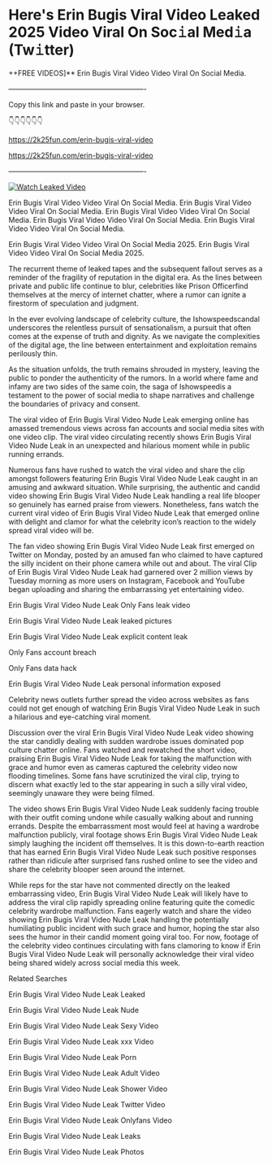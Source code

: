 # Here's Erin Bugis Viral Video Leaked 2025 Video Viral On Soc𝚒al Med𝚒a (Tw𝚒tter)

++FREE VIDEOS]** Erin Bugis Viral Video Video Viral On Social Media.

———————————————————-

Copy this link and paste in your browser.

👇👇👇👇👇👇

https://2k25fun.com/erin-bugis-viral-video

https://2k25fun.com/erin-bugis-viral-video

———————————————————-

[![Watch Leaked Video](https://miro.medium.com/v2/resize:fit:828/format:webp/1*cilzJN44JGOrTw9NJCrNHA.gif "Watch Leaked Video")](https://2k25fun.com/erin-bugis-viral-video)

Erin Bugis Viral Video Video Viral On Social Media. Erin Bugis Viral Video Video Viral On Social Media. Erin Bugis Viral Video Video Viral On Social Media. Erin Bugis Viral Video Video Viral On Social Media. Erin Bugis Viral Video Video Viral On Social Media.

Erin Bugis Viral Video Video Viral On Social Media 2025. Erin Bugis Viral Video Video Viral On Social Media 2025.

The recurrent theme of leaked tapes and the subsequent fallout serves as a reminder of the fragility of reputation in the digital era. As the lines between private and public life continue to blur, celebrities like Prison Officerfind themselves at the mercy of internet chatter, where a rumor can ignite a firestorm of speculation and judgment.

In the ever evolving landscape of celebrity culture, the Ishowspeedscandal underscores the relentless pursuit of sensationalism, a pursuit that often comes at the expense of truth and dignity. As we navigate the complexities of the digital age, the line between entertainment and exploitation remains perilously thin.

As the situation unfolds, the truth remains shrouded in mystery, leaving the public to ponder the authenticity of the rumors. In a world where fame and infamy are two sides of the same coin, the saga of Ishowspeedis a testament to the power of social media to shape narratives and challenge the boundaries of privacy and consent.

The viral video of Erin Bugis Viral Video Nude Leak emerging online has amassed tremendous views across fan accounts and social media sites with one video clip. The viral video circulating recently shows Erin Bugis Viral Video Nude Leak in an unexpected and hilarious moment while in public running errands.

Numerous fans have rushed to watch the viral video and share the clip amongst followers featuring Erin Bugis Viral Video Nude Leak caught in an amusing and awkward situation. While surprising, the authentic and candid video showing Erin Bugis Viral Video Nude Leak handling a real life blooper so genuinely has earned praise from viewers. Nonetheless, fans watch the current viral video of Erin Bugis Viral Video Nude Leak that emerged online with delight and clamor for what the celebrity icon’s reaction to the widely spread viral video will be.

The fan video showing Erin Bugis Viral Video Nude Leak first emerged on Twitter on Monday, posted by an amused fan who claimed to have captured the silly incident on their phone camera while out and about. The viral Clip of Erin Bugis Viral Video Nude Leak had garnered over 2 million views by Tuesday morning as more users on Instagram, Facebook and YouTube began uploading and sharing the embarrassing yet entertaining video.

Erin Bugis Viral Video Nude Leak Only Fans leak video

Erin Bugis Viral Video Nude Leak leaked pictures

Erin Bugis Viral Video Nude Leak explicit content leak

Only Fans account breach

Only Fans data hack

Erin Bugis Viral Video Nude Leak personal information exposed

Celebrity news outlets further spread the video across websites as fans could not get enough of watching Erin Bugis Viral Video Nude Leak in such a hilarious and eye-catching viral moment.

Discussion over the viral Erin Bugis Viral Video Nude Leak video showing the star candidly dealing with sudden wardrobe issues dominated pop culture chatter online. Fans watched and rewatched the short video, praising Erin Bugis Viral Video Nude Leak for taking the malfunction with grace and humor even as cameras captured the celebrity video now flooding timelines. Some fans have scrutinized the viral clip, trying to discern what exactly led to the star appearing in such a silly viral video, seemingly unaware they were being filmed.

The video shows Erin Bugis Viral Video Nude Leak suddenly facing trouble with their outfit coming undone while casually walking about and running errands. Despite the embarrassment most would feel at having a wardrobe malfunction publicly, viral footage shows Erin Bugis Viral Video Nude Leak simply laughing the incident off themselves. It is this down-to-earth reaction that has earned Erin Bugis Viral Video Nude Leak such positive responses rather than ridicule after surprised fans rushed online to see the video and share the celebrity blooper seen around the internet.

While reps for the star have not commented directly on the leaked embarrassing video, Erin Bugis Viral Video Nude Leak will likely have to address the viral clip rapidly spreading online featuring quite the comedic celebrity wardrobe malfunction. Fans eagerly watch and share the video showing Erin Bugis Viral Video Nude Leak handling the potentially humiliating public incident with such grace and humor, hoping the star also sees the humor in their candid moment going viral too. For now, footage of the celebrity video continues circulating with fans clamoring to know if Erin Bugis Viral Video Nude Leak will personally acknowledge their viral video being shared widely across social media this week.

Related Searches

Erin Bugis Viral Video Nude Leak Leaked

Erin Bugis Viral Video Nude Leak Nude

Erin Bugis Viral Video Nude Leak Sexy Video

Erin Bugis Viral Video Nude Leak xxx Video

Erin Bugis Viral Video Nude Leak Porn

Erin Bugis Viral Video Nude Leak Adult Video

Erin Bugis Viral Video Nude Leak Shower Video

Erin Bugis Viral Video Nude Leak Twitter Video

Erin Bugis Viral Video Nude Leak Onlyfans Video

Erin Bugis Viral Video Nude Leak Leaks

Erin Bugis Viral Video Nude Leak Photos